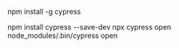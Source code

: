 npm install -g cypress

npm install cypress --save-dev
npx cypress open
node_modules/.bin/cypress open
